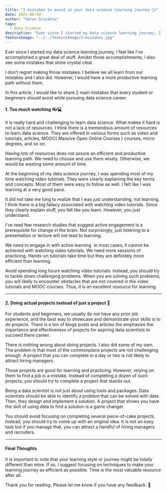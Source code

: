 ```yaml
---
title: "2 mistakes to avoid in your data science learning journey 🙅‍♂️"
date: 2021-06-03
author: "Varun Srivatsa"
tags:
  - Data Science
description: "Ever since I started my data science learning journey, I feel like I've accomplished a great deal of stuff. Amidst those accomplishments, I also see some mistakes that shine crystal clear."
featureImage: "../../featureImage/2-mistakes.jpg"
---
```


Ever since I started my data science learning journey, I feel like I've accomplished a great deal of stuff. Amidst those accomplishments, I also see some mistakes that shine crystal clear.

I don't regret making those mistakes. I believe we all learn from our mistakes and I also did. However, I would have a more productive learning path without them.

In this article, I would like to share 2 main mistakes that every student or beginners should avoid while pursuing data science career.

#### 1. Too much watching 👓💻

It is really hard and challenging to learn data science. What makes it hard is not a lack of resources. I think there is a tremendous amount of resources to learn data science. They are offered in various forms such as video and tutorials, articles, MOOC( Massive Open Online Courses ) courses, micro degrees, and so on.

Having lots of resources does not assure an efficient and productive learning path. We need to choose and use them wisely. Otherwise, we would be wasting some amount of time.

At the beginning of my data science journey, I was spending most of my time watching video tutorials. They were clearly explaining the key terms and concepts. Most of them were easy to follow as well. I felt like I was learning at a very good pace.

It did not take me long to realize that I was just understanding, not learning. I think there is a big fallacy associated with watching video tutorials. Since they clearly explain stuff, you fell like you learn. However, you just understand.

I've read few research studies that suggest active engagement is a prerequisite for change in the brain. Not surprisingly, just listening to a presentation or lecture will not lead to learning.

We need to engage in with active learning. In most cases, it cannot be achieved with watching video tutorials. We need more sessions of practicing. Hands-on tutorials take time but they are definitely more efficient than learning.

Avoid spending long hours watching video tutorials. Instead, you should try to tackle down challenging problems. When you are solving such problems, you will likely to encounter obstacles that are not covered in the video tutorials and MOOC courses. Thus, it is an excellent resource for learning.

---

#### 2. Doing actual projects instead of just a project 📐

For students and beginners, we usually do not have any prior job experience, and the best way to showcase and demonstrate your skills is to do projects. There is a ton of blogs posts and articles the emphasize the importance and effectiveness of projects for aspiring data scientists to succeed there career.

There is nothing wrong about doing projects. I also did some of my own. The problem is that most of the commonplace projects are not challenging enough. A project that you can complete in a day or two is not likely to attract hiring managers.

Those projects are good for learning and practicing. However, relying on them to find a job is a mistake. Instead of completing a dozen of such projects, you should try to complete a project that stands out.

Being a data scientist is not just about using tools and packages. Data scientists should be able to identify a problem that can be solved with data. Then, they design and implement a solution. A project that shows you have the skill of using data to find a solution is a game changer.

You should avoid focusing on completing several piece-of-cake projects. Instead, you should try to come up with an original idea. It is not an easy task but if you manage that, you can attract a handful of hiring managers and recruiters.

---

#### Final Thoughts

It is important to note that your learning style or journey might be totally different than mine. If so, I suggest focusing on techniques to make your learning journey as efficient as possible. Time is the most valuable resource after all.

Thank you for reading. Please let me know if you have any feedback. 🧑
